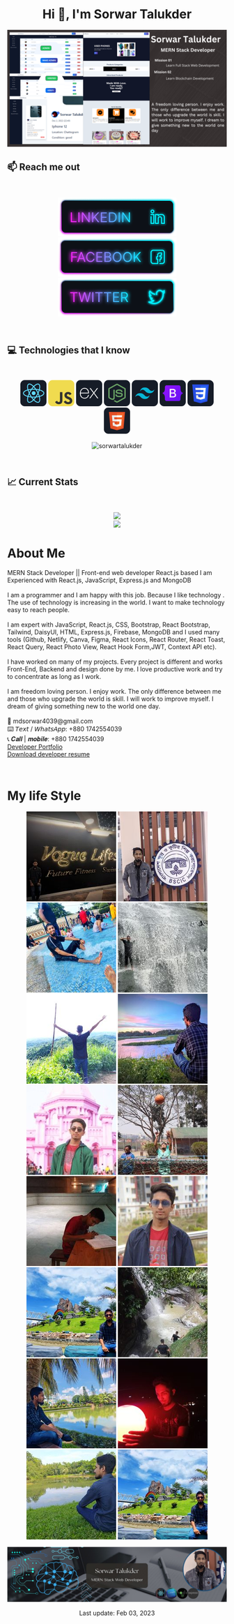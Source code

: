 <!-- name -->
<h1 align="center">Hi 👋, I'm Sorwar Talukder</h1>
<!-- banner -->
<img src='images/Sorwar-Taluker.png'>

## :mailbox: Reach me out

<br />

<p align="center">
    <!-- linkedIN -->
    <a target="_blank" href="https://www.linkedin.com/in/sorwar-talukder/">
    <img src='images/icons/Linkedin.png'>
    </a>
    <!-- facebook -->
    <a target="_blank" href="https://www.facebook.com/sorwartalukderr">
    <img src='images/icons/Facebook.png'>
    </a>
    <!-- twitter -->
    <a target="_blank" href="https://twitter.com/sorwar_talukder">
    <img src='images/icons/Twitter.png'>
    </a>
</p>


<br />

<!-- skills -->
## :computer: Technologies that I know
<br>
<p align="center">
<img src="images/icons/react.png"/>
<img src="images/icons/JavaScript.png"/>
<img src="images/icons/express.png"/>
<img src="images/icons/node.png"/>
<img src="images/icons/tailwind.png"/>
<img src="images/icons/Bootsrap.png"/>
<img src="images/icons/css.png"/>
<img src="images/icons/HTML.png"/>
</p>
<p align='center'>
<img align="center" src="https://github-readme-stats.vercel.app/api/top-langs/?username=sorwartalukder&theme=blue-green" alt="sorwartalukder" />
</p>
<br/>



## :chart_with_upwards_trend: Current Stats

<br />
<p align="center">
  <img src="https://github-readme-streak-stats.herokuapp.com/?user=sorwartalukder&background=0D1117&sideNums=FFFFFF&sideLabels=9A9A9A&currStreakNum=FB8C00&dates=6E6E6E" />
  <br/>
  <img src='https://github-readme-stats.vercel.app/api?username=sorwartalukder&show_icons=true&theme=tokyonight' />
</p>

<!-- about -->
<h1>About Me</h1>
<p>MERN Stack Developer || Front-end web developer React.js based
I am Experienced with React.js, JavaScript, Express.js and MongoDB
<br />
<br />
I am a programmer and I am happy with this job. Because I like technology . The use of technology is increasing in the world. I want to make technology easy to reach people.
<br />
<br />
I am expert with JavaScript, React.js, CSS, Bootstrap, React Bootstrap, Tailwind, DaisyUI, HTML, Express.js, Firebase, MongoDB and I used many tools (Github, Netlify, Canva, Figma, React Icons, React Router, React Toast, React Query, React Photo View, React Hook Form,JWT, Context API etc).
<br />
<br />
I have worked on many of my projects. Every project is different and works Front-End, Backend and design done by me. I love productive work and try to concentrate as long as I work.
<br />
<br />
I am freedom loving person. I enjoy work. The only difference between me and those who upgrade the world is skill. I will work to improve myself. I dream of giving something new to the world one day.
<br />
<br />
📧 mdsorwar4039@gmail.com <br />
⌨️ 𝘛𝘦𝘹𝘵 / 𝘞𝘩𝘢𝘵𝘴𝘈𝘱𝘱: +880 1742554039 <br />
📞 𝑪𝒂𝒍𝒍 | 𝒎𝒐𝒃𝒊𝒍𝒆: +880 1742554039 <br />
<a href="https://sorwar-portfolio.web.app/">Developer Portfolio</a> 
<br />
<a href="https://drive.google.com/file/d/1_P_F6B3k6TGiXZJTBDMcrGuK4G_xPKko/view?usp=share_link">Download developer resume</a>
</p>
</p>

<br />

<!-- developer life Style -->
<h1>My life Style</h1>
<p align="center">
<!-- 1 -->
<img src="https://github.com/sorwartalukder/sorwar-portfolio/blob/main/src/assets/life-style/sorwar-talukder-1.jpg"/>
<!-- 2 -->
<img src="https://github.com/sorwartalukder/sorwar-portfolio/blob/main/src/assets/life-style/sorwar-talukder-2.jpg"/>
<!-- 3 -->
<img src="https://github.com/sorwartalukder/sorwar-portfolio/blob/main/src/assets/life-style/sorwar-talukder-3.jpg"/>
<!-- 4 -->
<img src="https://github.com/sorwartalukder/sorwar-portfolio/blob/main/src/assets/life-style/sorwar-talukder-4.jpg"/>
<!-- 5 -->
<img src="https://github.com/sorwartalukder/sorwar-portfolio/blob/main/src/assets/life-style/sorwar-talukder-5.jpg"/>
<!-- 6 -->
<img src="https://github.com/sorwartalukder/sorwar-portfolio/blob/main/src/assets/life-style/sorwar-talukder-6.jpg"/>
<!-- 7 -->
<img src="https://github.com/sorwartalukder/sorwar-portfolio/blob/main/src/assets/life-style/sorwar-talukder-7.jpg"/>
<!-- 8 -->
<img src="https://github.com/sorwartalukder/sorwar-portfolio/blob/main/src/assets/life-style/sorwar-talukder-8.jpg"/>
<!-- 9 -->
<img src="https://github.com/sorwartalukder/sorwar-portfolio/blob/main/src/assets/life-style/sorwar-talukder-9.jpg"/>
<!-- 10 -->
<img src="https://github.com/sorwartalukder/sorwar-portfolio/blob/main/src/assets/life-style/sorwar-talukder-10.jpg"/>
<!-- 11 -->
<img src="https://github.com/sorwartalukder/sorwar-portfolio/blob/main/src/assets/life-style/sorwar-talukder-11.jpg"/>
<!-- 12 -->
<img src="https://github.com/sorwartalukder/sorwar-portfolio/blob/main/src/assets/life-style/sorwar-talukder-12.jpg"/>
<!-- 13 -->
<img src="https://github.com/sorwartalukder/sorwar-portfolio/blob/main/src/assets/life-style/sorwar-talukder-13.jpg"/>
<!-- 14 -->
<img src="https://github.com/sorwartalukder/sorwar-portfolio/blob/main/src/assets/life-style/sorwar-talukder-14.jpg"/>
<!-- 15 -->
<img src="https://github.com/sorwartalukder/sorwar-portfolio/blob/main/src/assets/life-style/sorwar-talukder-15.jpg"/>
<!-- 16 -->
<img src="https://github.com/sorwartalukder/sorwar-portfolio/blob/main/src/assets/life-style/sorwar-talukder-11.jpg"/>
</p>

<img src='https://github.com/sorwartalukder/sorwar-portfolio/blob/main/src/assets/Images/sorwar-talukder-cover.jpeg' alt="Sorwar Talukder cover photo">

<p align="center"> Last update: Feb 03, 2023</p>